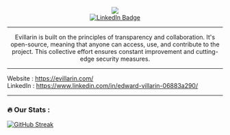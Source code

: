 <div id="header" align="center">
  <img src="https://evillarin.com/uploads/monthly_2023_09/NewProject.png.76983d3a456539c106246dc2825faf3a.png"/>
<div id="badges">
  <a href="https://www.linkedin.com/in/edward-villarin-06883a290/">
    <img src="https://img.shields.io/badge/LinkedIn-blue?style=for-the-badge&logo=linkedin&logoColor=white" alt="LinkedIn Badge"/>
  </a>
</div>
<img src="https://komarev.com/ghpvc/?username=ZedUnderson&style=flat-square&color=blue" alt=""/>
<hr>
Evillarin is built on the principles of transparency and collaboration. It's open-source, meaning that anyone can access, use, and contribute to the project. This collective effort ensures constant improvement and cutting-edge security measures.
</div>
<hr>

Website : https://evillarin.com/ <br>
LinkedIn : https://www.linkedin.com/in/edward-villarin-06883a290/

---

### :fire: Our Stats :
[![GitHub Streak](https://streak-stats.demolab.com?user=ZedUnderson&theme=dark&hide_border=true&mode=weekly)](https://git.io/streak-stats)
